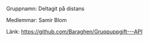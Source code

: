 Gruppnamn: Deltagit på distans

Medlemmar: Samir Blom

Länk: https://github.com/Baraghen/Gruppuppgift---API
